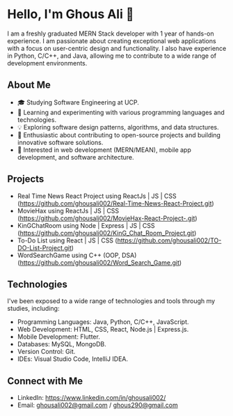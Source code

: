 # Hello, I'm Ghous Ali 👋

I am a freshly graduated MERN Stack developer with 1 year of hands-on experience. I am passionate about creating exceptional web applications with a focus on user-centric design and functionality. I also have experience in Python, C/C++, and Java, allowing me to contribute to a wide range of development environments.

## About Me

- 🎓 Studying Software Engineering at UCP.
- 🌱 Learning and experimenting with various programming languages and technologies.
- 💡 Exploring software design patterns, algorithms, and data structures.
- 🚀 Enthusiastic about contributing to open-source projects and building innovative software solutions.
- 🎯 Interested in web development (MERN/MEAN), mobile app development, and software architecture.

## Projects

- Real Time News React Project using ReactJs | JS | CSS (https://github.com/ghousali002/Real-Time-News-React-Project.git)
- MovieHax using ReactJs | JS | CSS (https://github.com/ghousali002/MovieHax-React-Project-.git)
- KinGChatRoom using Node | Express | JS | CSS (https://github.com/ghousali002/KinG_Chat_Room_Project.git)
- To-Do List using React | JS | CSS (https://github.com/ghousali002/TO-DO-List-Project.git)
- WordSearchGame using C++ (OOP, DSA) (https://github.com/ghousali002/Word_Search_Game.git)

## Technologies

I've been exposed to a wide range of technologies and tools through my studies, including:

- Programming Languages: Java, Python, C/C++, JavaScript.
- Web Development: HTML, CSS, React, Node.js | Express.js.
- Mobile Development: Flutter.
- Databases: MySQL, MongoDB.
- Version Control: Git.
- IDEs: Visual Studio Code, IntelliJ IDEA.

## Connect with Me

- LinkedIn: https://www.linkedin.com/in/ghousali002/
- Email: ghousali002@gmail.com / ghous290@gmail.com

